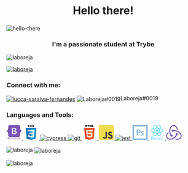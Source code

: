 <h1 align="center">Hello there!</h1><img align="center" src="https://ovicio.com.br/wp-content/uploads/2022/05/20220526-20220526_201516-555x555.jpg" alt="hello-there" height="30" width="40" />
<h3 align="center">I'm a passionate student at Trybe</h3>

<p align="left"> <img src="https://komarev.com/ghpvc/?username=laboreja&label=Profile%20views&color=0e75b6&style=flat" alt="laboreja" /> </p>

<p align="left"> <a href="https://github.com/ryo-ma/github-profile-trophy"><img src="https://github-profile-trophy.vercel.app/?username=laboreja" alt="laboreja" /></a> </p>

<h3 align="left">Connect with me:</h3>
<p align="left">
<a href="https://linkedin.com/in/lucca-saraiva-fernandes" target="blank"><img align="center" src="https://raw.githubusercontent.com/rahuldkjain/github-profile-readme-generator/master/src/images/icons/Social/linked-in-alt.svg" alt="lucca-saraiva-fernandes" height="30" width="40" /></a>
<img align="center" src="https://raw.githubusercontent.com/rahuldkjain/github-profile-readme-generator/master/src/images/icons/Social/discord.svg" alt="Laboreja#0019" height="30" width="40" /><span>Laboreja#0019</span>
</p>

<h3 align="left">Languages and Tools:</h3>
<p align="left"> <a href="https://getbootstrap.com" target="_blank" rel="noreferrer"> <img src="https://raw.githubusercontent.com/devicons/devicon/master/icons/bootstrap/bootstrap-plain-wordmark.svg" alt="bootstrap" width="40" height="40"/> </a> <a href="https://www.w3schools.com/css/" target="_blank" rel="noreferrer"> <img src="https://raw.githubusercontent.com/devicons/devicon/master/icons/css3/css3-original-wordmark.svg" alt="css3" width="40" height="40"/> </a> <a href="https://www.cypress.io" target="_blank" rel="noreferrer"> <img src="https://raw.githubusercontent.com/simple-icons/simple-icons/6e46ec1fc23b60c8fd0d2f2ff46db82e16dbd75f/icons/cypress.svg" alt="cypress" width="40" height="40"/> </a> <a href="https://git-scm.com/" target="_blank" rel="noreferrer"> <img src="https://www.vectorlogo.zone/logos/git-scm/git-scm-icon.svg" alt="git" width="40" height="40"/> </a> <a href="https://www.w3.org/html/" target="_blank" rel="noreferrer"> <img src="https://raw.githubusercontent.com/devicons/devicon/master/icons/html5/html5-original-wordmark.svg" alt="html5" width="40" height="40"/> </a> <a href="https://developer.mozilla.org/en-US/docs/Web/JavaScript" target="_blank" rel="noreferrer"> <img src="https://raw.githubusercontent.com/devicons/devicon/master/icons/javascript/javascript-original.svg" alt="javascript" width="40" height="40"/> </a> <a href="https://jestjs.io" target="_blank" rel="noreferrer"> <img src="https://www.vectorlogo.zone/logos/jestjsio/jestjsio-icon.svg" alt="jest" width="40" height="40"/> </a> <a href="https://www.photoshop.com/en" target="_blank" rel="noreferrer"> <img src="https://raw.githubusercontent.com/devicons/devicon/master/icons/photoshop/photoshop-line.svg" alt="photoshop" width="40" height="40"/> </a> <a href="https://reactjs.org/" target="_blank" rel="noreferrer"> <img src="https://raw.githubusercontent.com/devicons/devicon/master/icons/react/react-original-wordmark.svg" alt="react" width="40" height="40"/> </a> <a href="https://redux.js.org" target="_blank" rel="noreferrer"> <img src="https://raw.githubusercontent.com/devicons/devicon/master/icons/redux/redux-original.svg" alt="redux" width="40" height="40"/> </a> </p>

<p><img align="left" src="https://github-readme-stats.vercel.app/api/top-langs?username=laboreja&show_icons=true&locale=en&layout=compact" alt="laboreja" /></p>

<p>&nbsp;<img align="center" src="https://github-readme-stats.vercel.app/api?username=laboreja&show_icons=true&locale=en" alt="laboreja" /></p>

<p><img align="center" src="https://github-readme-streak-stats.herokuapp.com/?user=laboreja&" alt="laboreja" /></p>

